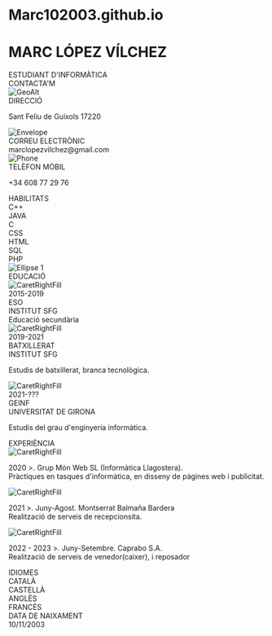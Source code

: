 # Marc102003.github.io
<!DOCTYPE html>
<html>

<head>
    <meta name="author" content="Marc López Vílchez">
    <title>CURRICULUM</title>
    <link rel="stylesheet" type="text/css" href="CURRICULUM.css">
    <link rel="preconnect" href="https://fonts.googleapis.com">
    <link rel="preconnect" href="https://fonts.gstatic.com" crossorigin>
    <link href="https://fonts.googleapis.com/css2?family=Roboto&display=swap" rel="stylesheet">
</head>

<div class="cv-marc screen">
    <div class="overlap-group1">
        <div class="overlap-group">
            <div class="rectangle-1"></div>
            <div class="titol-cv">
                <div class="frame1-3 frame-1-4">
                    <h1 class="el-meu-nom el-meu titulo1">MARC LÓPEZ VÍLCHEZ</h1>
                    <div class="el-meu estudi el-meu subtitulo1">ESTUDIANT D'INFORMÀTICA</div>
                </div>
            </div>
            <div class="contacte">
                <div class="x-titol">
                    <div class="contactam subtitulo1">CONTACTA'M</div>
                </div>
                <div class="elements de contacte">
                    <div class="frame">
                        <img class="geo-alt" src="geoalt.svg" alt="GeoAlt" />
                        <div class="frame-6">
                            <div class="direcci subtitulo2">DIRECCIÓ</div>
                            <p class="sant-feliu-de-guxols-17220 descripcio">Sant Feliu de Guíxols 17220</p>
                        </div>
                    </div>
                    <div class="frame">
                        <img class="envelope" src="envelope.svg" alt="Envelope" />
                        <div class="frame-6">
                            <div class="correu-elect-rnic subtitulo2">CORREU ELECTRÒNIC</div>
                            <div class="marclopezvilchezgmailcom descripcio">marclopezvilchez@gmail.com</div>
                        </div>
                    </div>
                    <div class="frame">
                        <img class="phone" src="phone.svg" alt="Phone" />
                        <div class="frame-6">
                            <div class="telfon-mbil subtitulo2">TELÈFON MÒBIL</div>
                            <p class="phone-1 phone-4 descripcio">+34 608 77 29 76</p>
                        </div>
                    </div>
                </div>
            </div>
            <div class="habilitats">
                <div class="x-titol">
                    <div class="habilitats-1 subtitulo1">HABILITATS</div>
                </div>
                <div class="llenguatges">
                    <div class="frame-11">
                        <article class="habilitats-informtica-1">
                            <div class="c subtitulo2">C++</div>
                            <div class="frame-10">
                                <div class="rectangle-2"></div>
                            </div>
                        </article>
                        <article class="habilitats-informtica-1">
                            <div class="c-7 subtitulo2">JAVA</div>
                            <div class="frame-10">
                                <div class="rectangle-2"></div>
                            </div>
                        </article>
                        <article class="habilitats-informtica-1">
                            <div class="c-7 subtitulo2">C</div>
                            <div class="frame-10">
                                <div class="rectangle-2"></div>
                            </div>
                        </article>
                        <article class="habilitats-informtica-1">
                            <div class="c-7 subtitulo2">CSS</div>
                            <div class="frame-10-2 frame-10-3">
                                <div class="rectangle-2-2 rectangle-2-3"></div>
                            </div>
                        </article>
                        <article class="habilitats-informtica-1">
                            <div class="c-7 subtitulo2">HTML</div>
                            <div class="frame-10-2 frame-10-3">
                                <div class="rectangle-2-2 rectangle-2-3"></div>
                            </div>
                        </article>
                        <article class="habilitats-informtica-1">
                            <div class="c-7 subtitulo2">SQL</div>
                            <div class="frame-10-2 frame-10-3">
                                <div class="rectangle-2-2 rectangle-2-3"></div>
                            </div>
                        </article>
                        <article class="habilitats-informtica-1">
                            <div class="c-7 subtitulo2">PHP</div>
                            <div class="frame-10-2 frame-10-3">
                                <div class="rectangle-2-2 rectangle-2-3"></div>
                            </div>
                        </article>
                    </div>
                </div>
            </div>
            <img class="ellipse-1" src="ellipse-1.svg" alt="Ellipse 1" />
        </div>
        <div class="frame-15">
            <div class="apartats">
                <div class="educaci subtitulo1">EDUCACIÓ</div>
            </div>
            <div class="frame-1">
                <img class="caret-right-fill" src="caretrightfill.svg" alt="CaretRightFill" />
                <div class="frame-1-1 frame-1-4">
                    <div class="phone-2 phone-4 subtitulo2">2015-2019</div>
                    <div class="eso subtitulo2">ESO</div>
                </div>
                <div class="frame-1-1 frame-1-4">
                    <div class="institut sfg descripcio-mayus">INSTITUT SFG</div>
                    <div class="educaci-secundria educaci-2 descripcio">Educació secundària</div>
                </div>
            </div>
            <div class="frame-1-2 frame-1-4">
                <img class="caret-right-fill" src="caretrightfill.svg" alt="CaretRightFill" />
                <div class="frame-1-1 frame-1-4">
                    <div class="phone-3 phone-4 subtitulo2">2019-2021</div>
                    <div class="batxillerat subtitulo2">BATXILLERAT</div>
                </div>
                <div class="frame-13">
                    <div class="institut-sfg-1 descripcio-mayus">INSTITUT SFG</div>
                    <p class="estudis-de-batxiller descripcio">Estudis de batxillerat, branca tecnològica.</p>
                </div>
            </div>
            <div class="frame-1-2 frame-1-4">
                <img class="caret-right-fill" src="caretrightfill.svg" alt="CaretRightFill" />
                <div class="frame-1-1 frame-1-4">
                    <div class="text-1 subtitulo2">2021-???</div>
                    <div class="geinf subtitulo2">GEINF</div>
                </div>
                <div class="frame-13-1">
                    <div class="universitat-de-girona descripcio-mayus">UNIVERSITAT DE GIRONA</div>
                    <p class="estudis-del-grau-de descripcio">Estudis del grau d'enginyeria informàtica.</p>
                </div>
            </div>
        </div>
        <div class="frame-21">
            <div class="apartats-1">
                <div class="experiencia subtitulo1">EXPERIÈNCIA</div>
            </div>
            <div class="frame-20">
                <div class="frame-1">
                    <img class="caret-right-fill-3" src="caretrightfill.svg" alt="CaretRightFill" />
                    <p class="x2020-grup-mn-web-s subtitulo2">
                        <span class="span0 subtitulo2">2020</span>
                        ><span class="span1 descripcio"
                         >. Grup Món Web SL (Informàtica Llagostera). <br />Pràctiques en tasques d'informàtica, en disseny de pàgines web i publicitat.</span>
                    </p>
                </div>
                <div class="frame-18">
                    <img class="caret-right-fill-4" src="caretrightfill.svg" alt="CaretRightFill" />
                    <p class="x202 subtitulo2">
                        <span class="span0 subtitulo2">2021</span>
                        ><span class="span1 descripcio">. Juny-Agost. Montserrat Balmaña Bardera <br />Realització de serveis de recepcionsita.</span>
                    </p>
                </div>
                <div class="frame-1">
                    <img class="caret-right-fill-5" src="caretrightfill-5.svg" alt="CaretRightFill" />
                    <p class="x202 subtitulo2">
                        <span class="span0 subtitulo2">2022 - 2023</span>
                        ><span class="span1 descripcio"
                         >. Juny-Setembre. Caprabo S.A. <br />Realització de serveis de venedor(caixer), i reposador</span>
                    </p>
                </div>
            </div>
        </div>
        <div class="frame-28">
            <div class="apartats">
                <div class="educaci-1 educaci-2 subtitulo1">IDIOMES</div>
            </div>
            <div class="frame-27">
                <div class="frame-2">
                    <div class="languaje subtitulo2">CATALÀ</div>
                    <div class="frame-22">
                        <div class="rectangle-3"></div>
                    </div>
                </div>
                <div class="frame-2">
                    <div class="castell subtitulo2">CASTELLÀ</div>
                    <div class="frame-22">
                        <div class="rectangle-3-1"></div>
                    </div>
                </div>
                <div class="frame-2">
                    <div class="ang-ls subtitulo2">ANGLÈS</div>
                    <div class="frame-22-1 frame-22-3">
                        <div class="rectangle-3"></div>
                    </div>
                </div>
                <div class="frame-2">
                    <div class="fra-ncs subtitulo2">FRANCÈS</div>
                    <div class="frame-22-2 frame22-3">
                        <div class="rectangle-3"></div>
                    </div>
                </div>
            </div>
        </div>
        <div class="data-de-naixament10112003 subtitulo2">DATA DE NAIXAMENT<br />10/11/2003</div>
    </div>
</div>


</html>






